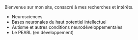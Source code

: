 Bienvenue sur mon site, consacré à mes recherches et intérêts.
* Neurosciences
* Bases neuronales du haut potentiel intellectuel
* Autisme et autres conditions neurodéveloppementales
* Le PEARL (en développement)

